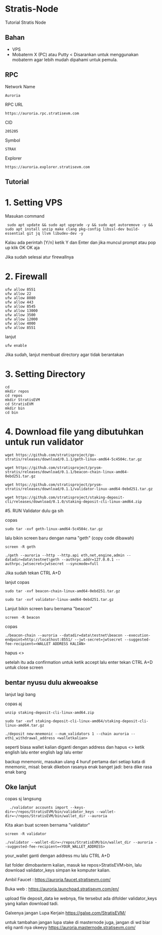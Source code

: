 # Stratis-Node
Tutorial Stratis Node

## Bahan

- VPS
- Mobaterm X (PC) atau Putty < Disarankan untuk menggunakan mobaterm agar lebih mudah dipahami untuk pemula.

## RPC

Network Name 
```
Auroria
```
RPC URL 
```
https://auroria.rpc.stratisevm.com
```
CID 
```
205205
```
Symbol 
```
STRAX
```
Explorer 
```
https://auroria.explorer.stratisevm.com
```

## Tutorial 

# 1. Setting VPS

Masukan command 

``` 
 sudo apt update && sudo apt upgrade -y && sudo apt autoremove -y && sudo apt install unzip make clang pkg-config libssl-dev build-essential git jq llvm libudev-dev -y
```

Kalau ada perintah [Y/n] ketik Y dan Enter dan jika muncul prompt atau pop up klik OK OK aja


Jika sudah selesai atur firewallnya

# 2. Firewall

``` 
ufw allow 8551
ufw allow 22
ufw allow 8080
ufw allow 443
ufw allow 8545
ufw allow 13000
ufw allow 3500
ufw allow 12000
ufw allow 4000
ufw allow 8551
``` 

lanjut

``` 
ufw enable 
```
Jika sudah, lanjut membuat directory agar tidak berantakan

# 3. Setting Directory

``` 
cd
mkdir repos
cd repos
mkdir StratisEVM
cd StratisEVM
mkdir bin
cd bin
``` 

# 4. Download file yang dibutuhkan untuk run validator

``` 
wget https://github.com/stratisproject/go-stratis/releases/download/0.1.1/geth-linux-amd64-5c4504c.tar.gz 
```
```
wget https://github.com/stratisproject/prysm-stratis/releases/download/0.1.1/beacon-chain-linux-amd64-0ebd251.tar.gz
```
```
wget https://github.com/stratisproject/prysm-stratis/releases/download/0.1.1/validator-linux-amd64-0ebd251.tar.gz
```
```
wget https://github.com/stratisproject/staking-deposit-cli/releases/download/0.1.0/staking-deposit-cli-linux-amd64.zip
```
#5. RUN Validator dulu ga sih 

copas 

``` 
sudo tar -xvf geth-linux-amd64-5c4504c.tar.gz
```
lalu bikin screen baru dengan nama "geth" (copy code dibawah)
```
screen -R geth
```
```
./geth --auroria --http --http.api eth,net,engine,admin --datadir=data\testnet\geth --authrpc.addr=127.0.0.1 --authrpc.jwtsecret=jwtsecret --syncmode=full
```
Jika sudah tekan CTRL A+D 

lanjut copas

``` 
sudo tar -xvf beacon-chain-linux-amd64-0ebd251.tar.gz
```
```
sudo tar -xvf validator-linux-amd64-0ebd251.tar.gz
```

Lanjut bikin screen baru bernama "beacon"

```
screen -R beacon
```
copas
```
./beacon-chain --auroria --datadir=data\testnet\beacon --execution-endpoint=http://localhost:8551/ --jwt-secret=jwtsecret --suggested-fee-recipient=<WALLET ADDRESS KALIAN>
```
hapus <>

setelah itu ada confirmation untuk ketik accept lalu enter
tekan CTRL A+D untuk close screen

## bentar nyusu dulu akweoakse

lanjut lagi bang

copas aj
``` 
unzip staking-deposit-cli-linux-amd64.zip

sudo tar -xvf staking-deposit-cli-linux-amd64/staking-deposit-cli-linux-amd64.tar.gz
```
```
./deposit new-mnemonic --num_validators 1 --chain auroria --eth1_withdrawal_address <walletkalian>
```
seperti biasa wallet kalian diganti dengan address dan hapus <>
ketik english lalu enter
english lagi lalu enter

backup mnemonic, masukan ulang 4 huruf pertama dari setiap kata di mnemonic, 
misal: berak dikebon rasanya enak banget
jadi: bera dike rasa enak bang

## Oke lanjut
copas sj langsung
```
  ./validator accounts import --keys-dir=~/repos/StratisEVM/bin/validator_keys --wallet-dir=~/repos/StratisEVM/bin/wallet_dir --auroria
```

Kita akan buat screen bernama "validator"

```
screen -R validator
```
```
./validator --wallet-dir=~/repos/StratisEVM/bin/wallet_dir --auroria --suggested-fee-recipient=<YOUR_WALLET_ADDRESS>
```

your_wallet ganti dengan address mu lalu CTRL A+D

liat folder dimobaxterm kalian, masuk ke repos>StratisEVM>bin, lalu download validator_keys simpan ke komputer kalian.

Ambil Faucet : 
https://auroria.faucet.stratisevm.com/

Buka web : 
https://auroria.launchpad.stratisevm.com/en/

upload file deposit_data ke webnya, file tersebut ada difolder validator_keys yang kalian download tadi.

Galxenya jangan Lupa Kerjain
https://galxe.com/StratisEVM/

untuk tambahan jangan lupa stake di masternode juga, jangan di wd biar elig nanti nya okeeyy 
https://auroria.masternode.stratisevm.com/

